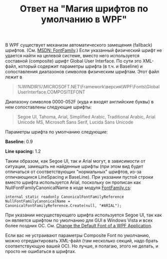 ﻿---
title: "Ответ на \"Магия шрифтов по умолчанию в WPF\""
se.owner.user_id: 240512
se.owner.display_name: "MSDN.WhiteKnight"
se.owner.link: "https://ru.stackoverflow.com/users/240512/msdn-whiteknight"
se.answer_id: 702282
se.question_id: 546269
se.post_type: answer
se.is_accepted: True
---
<p>В WPF существует механизм автоматического замещения (fallback) шрифтов. (См. <a href="https://msdn.microsoft.com/en-us/library/system.windows.media.fontfamily.aspx" rel="noreferrer">MSDN: FontFamily</a>.) Если указанный физический шрифт не удается найти на целевой системе, вместо него используется составной (composite) шрифт Global User Interface. По сути это XML-файл, который содержит параметры шрифта (в т.ч. и Baseline) и сопоставления диапазонов символов физическим шрифтам. Этот файл лежит в</p>

<blockquote>
  <p>%WINDIR%\MICROSOFT.NET\Framework\версия\WPF\Fonts\GlobalUserInterface.COMPOSITEFONT</p>
</blockquote>

<p>Диапазону символов 0000-052F (куда и входят английские буквы) в нем сопоставлены следующие шрифты: </p>

<blockquote>
  <p>Segoe UI, Tahoma, Arial, Simplified Arabic, Traditional Arabic, Arial
  Unicode MS, Microsoft Sans Serif, Lucida Sans Unicode</p>
</blockquote>

<p>Параметры шрифта по умолчанию следующие:</p>

<p><strong>Baseline:</strong> 0.9</p>

<p><strong>Line spacing:</strong> 1.2</p>

<p>Таким образом, как Segoe UI, так и Arial могут, в зависимости от ситуации, замещать не найденные шрифты (при этом вид будет отличаться от соответствующих "нормальных" шрифтов, из-за отличающихся LineSpacing и BaseLine). При указании пустой строки вместо шрифта используется Arial, поскольку он прописан как NullFontFamilyCanonicalName в коде модуля <a href="http://referencesource.microsoft.com/#PresentationCore/Core/CSharp/System/Windows/Media/FontFamily.cs,d652308aa7fc6dd3" rel="noreferrer">FontFamily.cs</a>:</p>

<pre><code>internal static readonly CanonicalFontFamilyReference NullFontFamilyCanonicalName = CanonicalFontFamilyReference.Create(null, "#ARIAL"); 
</code></pre>

<p>При указании несуществующего шрифта используется Segoe UI, так как он является шрифтом по умолчанию для GUI в Windows Vista и всех более поздних ОC. См. <a href="https://blog.davidpadbury.com/2008/08/30/change-the-default-font-of-a-wpf-application/" rel="noreferrer">Change the Default Font of a WPF Application</a>.</p>

<p>Если вас не устраивают параметры Composite Font по умолчанию, можно отредактировать XML-файл (там несколько секций, надо брать соответствующую вашей ОС). Но лучше, я полагаю, этого не делать, и просто не ошибаться в шрифтах.</p>

